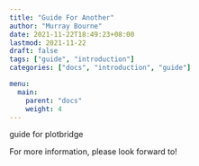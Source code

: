 ```yaml
---
title: "Guide For Another"
author: "Murray Bourne"
date: 2021-11-22T18:49:23+08:00
lastmod: 2021-11-22
draft: false
tags: ["guide", "introduction"]
categories: ["docs", "introduction", "guide"]

menu:
  main:
    parent: "docs"
    weight: 4
---
```


guide for plotbridge

<!--more-->

For more information, please look forward to!
